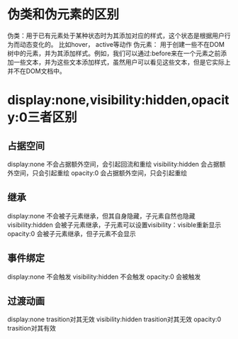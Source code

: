 # 伪类和伪元素的区别
伪类：用于已有元素处于某种状态时为其添加对应的样式，这个状态是根据用户行为而动态变化的。 比如hover， active等动作
伪元素： 用于创建一些不在DOM树中的元素，并为其添加样式。例如，我们可以通过:before来在一个元素之前添加一些文本，并为这些文本添加样式，虽然用户可以看见这些文本，但是它实际上并不在DOM文档中。

# display:none,visibility:hidden,opacity:0三者区别
## 占据空间
   display:none 不会占据额外空间，会引起回流和重绘
   visibility:hidden 会占据额外空间，只会引起重绘
   opacity:0 会占据额外空间，只会引起重绘
## 继承
   display:none 不会被子元素继承，但其自身隐藏，子元素自然也隐藏
   visibility:hidden 会被子元素继承，子元素可以设置visibility：visible重新显示
   opacity:0 会被子元素继承，但子元素不会显示
## 事件绑定
   display:none 不会触发
   visibility:hidden 不会触发
   opacity:0 会被触发
## 过渡动画
   display:none trasition对其无效
   visibility:hidden trasition对其无效
   opacity:0 trasition对其有效